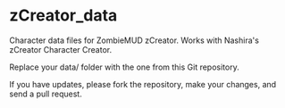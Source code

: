 # zCreator_data
Character data files for ZombieMUD zCreator. Works with Nashira's zCreator Character Creator.

Replace your data/ folder with the one from this Git repository.

If you have updates, please fork the repository, make your changes, and send a pull request.
